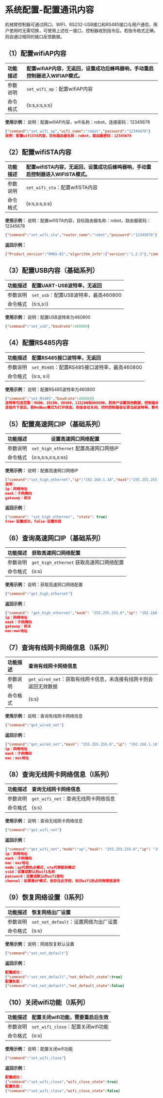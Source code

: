 
# 系统配置-配置通讯内容

机械臂控制器可通过网口、WIFI、RS232-USB接口和RS485接口与用户通信，用户使用时无需切换，可使用上述任一接口，控制器收到指令后，若指令格式正确，则会通过相同的接口反馈数据。

## （1）配置wifiAP内容

| 功能描述 | 配置wifiAP内容，无返回，设置成功后蜂鸣器响，手动重启控制器进入WIFIAP模式。 |
| :--- | :------------------------------------------ |
| 参数说明 | `set_wifi_ap`：配置wifiAP内容                    |
| 命令格式 | {s\:s,s\:s,s\:s}                            |

**使用示例：**
说明：配置wifiAP内容，wifi名称：robot，连接密码：12345678

```json
{"command":"set_wifi_ap","wifi_name":"robot","password":"12345678"}
说明：配置wifiSTA内容，目标路由器名称：robot，路由器密码：12345678
```

## （2）配置wifiSTA内容

| 功能描述 | 配置wifiSTA内容，无返回，设置成功后蜂鸣器响，手动重启控制器进入WIFISTA模式。 |
| :--- | :-------------------------------------------- |
| 参数说明 | `set_wifi_sta`：配置wifiSTA内容                    |
| 命令格式 | {s\:s,s\:s,s\:s}                              |

**使用示例：**
说明：配置wifiSTA内容，目标路由器名称：robot，路由器密码：12345678

```json
{"command":"set_wifi_sta","router_name":"robot","password":"12345678"}
```

**返回示例：**

```json
{"Product_version":"RM65-BI","algorithm_info":{"version":"1.2.3"},"command":"arm_software_info","ctrl_info":{"build_time":"2023/12/13 20:58:10","version":"V1.4.6"},"dynamic_info":{"model_version":"1"},"plan_info":{"build_time":"2023/12/13 20:58:24","version":"V1.4.6"}} 
```

## （3）配置USB内容（基础系列）

| 功能描述 | 配置UART-USB波特率，无返回           |
| :--- | :-------------------------- |
| 参数说明 | `set_usb`：配置USB波特率，最高460800 |
| 命令格式 | {s\:s,s\:i}                 |

**使用示例：**
说明：配置USB波特率为460800

```json
{"command":"set_usb","baudrate":460800}
```

## （4）配置RS485内容

| 功能描述 | 配置RS485接口波特率，无返回                  |
| :--- | :-------------------------------- |
| 参数说明 | `set_RS485`：配置RS485接口波特率，最高460800 |
| 命令格式 | {s\:s, s\:i}                      |

**使用示例：**
说明：配置RS485波特率为460800

```json
{"command":"set_RS485","baudrate":460800}
波特率可选范围：9600，19200，38400，115200和460800，若用户设置其他数据，控制器会默认按照460800处理。
该指令下发后，若Modbus模式为打开状态，则会自动关闭，同时控制器会记录当前波特率，断电重启后仍会使用该波特率对外通信。
```

## （5）配置高速网口IP（基础系列）

| 功能描述 | 设置高速网口网络配置                     |
| :--- | ------------------------------ |
| 参数说明 | `set_high_ethernet` 配置高速网口网络IP |
| 命令格式 | {s\:s,s\:s,s\:s,s\:ss}         |

**使用示例：**
说明：配置高速网口网络IP

```json
{"command":"set_high_ethernet","ip":"192.168.1.18","mask":"255.255.255.0","gateway":"192.168.1.1"} 
说明：
ip：网络地址
mask：子网掩码
gateway：网关
```

**返回示例：**

```json
{"command": "set_high_ethernet", "state": true}
true-设置成功，false-设置失败
```

## （6）查询高速网口IP（基础系列）

| 功能描述 | 获取高速网口网络配置                     |
| :--- | :----------------------------- |
| 参数说明 | `get_high_ethernet` 获取高速网口网络配置 |
| 命令格式 | {s\:s}                         |

**使用示例：**
说明：获取高速网口网络配置

```json
{"command":"get_high_ethernet"}
```

**返回示例：**

```json
{"command": "get_high_ethernet","mask": "255.255.255.0","ip": "192.168.1.20", "gateway": "192.168.1.1","mac": "11:22:33:44:55:66"}
ip：网络地址
mask：子网掩码
gateway：网关
mac:mac地址
```

## （7）查询有线网卡网络信息（I系列）

| 功能描述 | 查询有线网卡网络信息                               |
| :--- | :--------------------------------------- |
| 参数说明 | `get_wired_net`：获取有线网卡信息，未连接有线网卡则会返回无效数据 |
| 命令格式 | {s\:s}                                   |

**使用示例：**
说明：查询有线网卡网络信息

```json
{"command":"get_wired_net"}   
```

**返回示例：**

```json
{"command":"get_wired_net","mask": "255.255.255.0","ip": "192.168.1.18","mac": "11:22:33:44:55:66"}
ip：网络地址
mask：子网掩码
mac：mac地址 
```

## （8）查询无线网卡网络信息（I系列）

| 功能描述 | 查询无线网卡网络信息                |
| :--- | :------------------------ |
| 参数说明 | `get_wifi_net`：查询无线网卡网络信息 |
| 命令格式 | {s\:s}                    |

**使用示例：**
说明：查询无线网卡网络信息

```json
{"command":"get_wifi_net"}   
```

**返回示例：**

```json
{"command":"get_wifi_net","mode":"ap","mask": "255.255.255.0","ip": "192.168.1.18","mac": "11:22:33:44:55:66","ssid":"realman_ap","password":"12345678","channel":6}
ip：网络地址
mask：子网掩码
mac：mac地址 
mode：ap代表热点模式，sta代表联网模式
ssid：设置或默认的wifi名称
password：设置或默认的wifi密码
channel：如果是AP模式，则存在此字段，标识wifi热点的物理信道号
```

## （9）恢复网络设置（I系列）

| 功能描述 | 恢复网络出厂设置                    |
| :--- | :-------------------------- |
| 参数说明 | `set_net_default`：设置网络为出厂设置 |
| 命令格式 | {s\:s}                      |

**使用示例：**
说明：网络恢复默认设置

```json
{"command":"set_net_default"} 
```

**返回示例：**&#x20;

```json
配置成功：
{"command":"set_net_default","net_default_state":true}
配置失败：
{"command":"set_net_default","net_default_state":false}
```

## （10）关闭wifi功能（I系列）

| 功能描述 | 配置关闭wifi功能，需要重启后生效          |
| :--- | :-------------------------- |
| 参数说明 | `set_wifi_close`：配置关闭wifi功能 |
| 命令格式 | {s\:s}                      |

**使用示例：**
说明：配置关闭wifi功能

```json
{"command":"set_wifi_close"} 
```

**返回示例：**

```json
配置成功：
{"command":"set_wifi_close","wifi_close_state":true}
配置失败：
{"command":"set_wifi_close","wifi_close_state":false}
```

